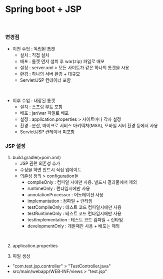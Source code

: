 # Spring boot + JSP
&nbsp;

### 변경점
- 이전 수업 : 독립된 톰캣
  - 설치 : 직접 설치
  - 배포 : 톰캣 먼저 설치 후 war(zip) 파일로 배포
  - 설정 : server.xml > 모든 사이트가 같은 하나의 톰캣을 사용
  - 환경 : 하나의 서버 환경 + 대규모 
  - Servlet/JSP 컨테이너 포함 
  

&nbsp;
- 이후 수업 : 내장된 톰캣
  - 설치 : 스프링 부트 포함
  - 배포 : jar/war 파일로 배포 
  - 설정 : application.properties > 사이트마다 각자 설정 
  - 환경 : 분산, 마이크로 서비스 아키텍쳐(MSA), 모바일 서버 환경 등에서 사용 
  - Servlet/JSP 컨테이너 미포함

### JSP 설정 
1. build.gradle(=pom.xml)
   - JSP 관련 의존성 추가
   - 수정을 하면 반드시 직접 업데이트 
   - 의존성 정의 > configuration들
     - compileOnly : 컴파일 시에만 사용. 빌드시 결과물에서 제외
     - runtimeOnly : 런타임시에만 사용
     - annotationProcessor : 어노테이션 사용
     - implemantation : 컴파일 + 런타임
     - testCompileOnly : 테스트 코드 컴파일시에만 사용
     - testRuntimeOnly : 테스트 코드 런타임시에만 사용
     - testImplementation : 테스트 코드 컴파일 + 런타임 
     - developmentOnly : 개발때만 사용 + 배포는 제외 
     
&nbsp;
     
2. application.properties

&nbsp;
3. 파일 생성 
   - "com.test.jsp.controller" > "TestController.java"
   - src/main/webapp/WEB-INF/views > "test.jsp"